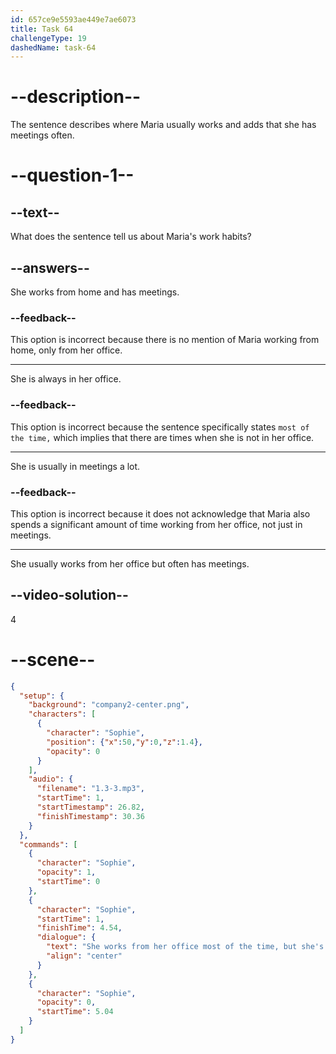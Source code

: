```yaml
---
id: 657ce9e5593ae449e7ae6073
title: Task 64
challengeType: 19
dashedName: task-64
---
```


<!-- (audio) Sophie: "She works from her office most of the time, but she's also in meetings a lot." -->

# --description--

The sentence describes where Maria usually works and adds that she has meetings often.

# --question-1--

## --text--

What does the sentence tell us about Maria's work habits?

## --answers--

She works from home and has meetings.

### --feedback--

This option is incorrect because there is no mention of Maria working from home, only from her office.

---

She is always in her office.

### --feedback--

This option is incorrect because the sentence specifically states `most of the time,` which implies that there are times when she is not in her office.

---

She is usually in meetings a lot.

### --feedback--

This option is incorrect because it does not acknowledge that Maria also spends a significant amount of time working from her office, not just in meetings.

---

She usually works from her office but often has meetings.

## --video-solution--

4

# --scene--

```json
{
  "setup": {
    "background": "company2-center.png",
    "characters": [
      {
        "character": "Sophie",
        "position": {"x":50,"y":0,"z":1.4},
        "opacity": 0
      }
    ],
    "audio": {
      "filename": "1.3-3.mp3",
      "startTime": 1,
      "startTimestamp": 26.82,
      "finishTimestamp": 30.36
    }
  },
  "commands": [
    {
      "character": "Sophie",
      "opacity": 1,
      "startTime": 0
    },
    {
      "character": "Sophie",
      "startTime": 1,
      "finishTime": 4.54,
      "dialogue": {
        "text": "She works from her office most of the time, but she's also in meetings a lot.",
        "align": "center"
      }
    },
    {
      "character": "Sophie",
      "opacity": 0,
      "startTime": 5.04
    }
  ]
}
```

